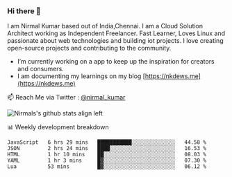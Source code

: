 ### Hi there 👋

 I am Nirmal Kumar based out of India,Chennai. I am a Cloud Solution Architect working as Independent Freelancer. Fast Learner, Loves Linux and passionate about web technologies and building iot projects. I love creating open-source projects and contributing to the community.

- I’m currently working on a app to keep up the inspiration for creators and consumers.
- I am documenting my learnings on my blog [https://nkdews.me](https://nkdews.me)

📫 Reach Me via  Twitter : [@nirmal_kumar](https://twitter.com/nirmal_kumar)

![Nirmals's github stats align left](https://github-readme-stats.vercel.app/api?username=nk-gears&show_icons=true)


📊 Weekly development breakdown

<!--START_SECTION:waka-->
```text
JavaScript   6 hrs 29 mins   ███████████░░░░░░░░░░░░░░   44.58 % 
JSON         2 hrs 24 mins   ████░░░░░░░░░░░░░░░░░░░░░   16.53 % 
HTML         1 hr 10 mins    ██░░░░░░░░░░░░░░░░░░░░░░░   08.03 % 
YAML         1 hr 3 mins     █▓░░░░░░░░░░░░░░░░░░░░░░░   07.30 % 
Lua          53 mins         █▓░░░░░░░░░░░░░░░░░░░░░░░   06.12 % 
```
<!--END_SECTION:waka-->


